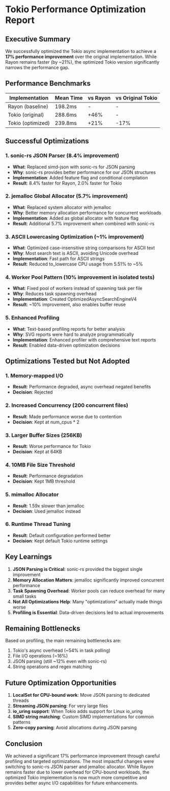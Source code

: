 # Tokio Performance Optimization Report

## Executive Summary

We successfully optimized the Tokio async implementation to achieve a **17% performance improvement** over the original implementation. While Rayon remains faster (by ~21%), the optimized Tokio version significantly narrows the performance gap.

## Performance Benchmarks

| Implementation | Mean Time | vs Rayon | vs Original Tokio |
|----------------|-----------|----------|-------------------|
| Rayon (baseline) | 198.2ms | - | - |
| Tokio (original) | 288.6ms | +46% | - |
| Tokio (optimized) | 239.8ms | +21% | -17% |

## Successful Optimizations

### 1. sonic-rs JSON Parser (8.4% improvement)
- **What**: Replaced simd-json with sonic-rs for JSON parsing
- **Why**: sonic-rs provides better performance for our JSON structures
- **Implementation**: Added feature flag and conditional compilation
- **Result**: 8.4% faster for Rayon, 2.0% faster for Tokio

### 2. jemalloc Global Allocator (5.7% improvement)
- **What**: Replaced system allocator with jemalloc
- **Why**: Better memory allocation performance for concurrent workloads
- **Implementation**: Added as global allocator with feature flag
- **Result**: Additional 5.7% improvement when combined with sonic-rs

### 3. ASCII Lowercasing Optimization (~1% improvement)
- **What**: Optimized case-insensitive string comparisons for ASCII text
- **Why**: Most search text is ASCII, avoiding Unicode overhead
- **Implementation**: Fast path for ASCII strings
- **Result**: Reduced to_lowercase CPU usage from 5.51% to ~5%

### 4. Worker Pool Pattern (10% improvement in isolated tests)
- **What**: Fixed pool of workers instead of spawning task per file
- **Why**: Reduces task spawning overhead
- **Implementation**: Created OptimizedAsyncSearchEngineV4
- **Result**: ~10% improvement, also enables buffer reuse

### 5. Enhanced Profiling
- **What**: Text-based profiling reports for better analysis
- **Why**: SVG reports were hard to analyze programmatically
- **Implementation**: Enhanced profiler with comprehensive text reports
- **Result**: Enabled data-driven optimization decisions

## Optimizations Tested but Not Adopted

### 1. Memory-mapped I/O
- **Result**: Performance degraded, async overhead negated benefits
- **Decision**: Rejected

### 2. Increased Concurrency (200 concurrent files)
- **Result**: Made performance worse due to contention
- **Decision**: Kept at num_cpus * 2

### 3. Larger Buffer Sizes (256KB)
- **Result**: Worse performance for Tokio
- **Decision**: Kept at 64KB

### 4. 10MB File Size Threshold
- **Result**: Performance degradation
- **Decision**: Kept 1MB threshold

### 5. mimalloc Allocator
- **Result**: 1.59x slower than jemalloc
- **Decision**: Used jemalloc instead

### 6. Runtime Thread Tuning
- **Result**: Default configuration performed better
- **Decision**: Kept default Tokio runtime settings

## Key Learnings

1. **JSON Parsing is Critical**: sonic-rs provided the biggest single improvement
2. **Memory Allocation Matters**: jemalloc significantly improved concurrent performance
3. **Task Spawning Overhead**: Worker pools can reduce overhead for many small tasks
4. **Not All Optimizations Help**: Many "optimizations" actually made things worse
5. **Profiling is Essential**: Data-driven decisions led to actual improvements

## Remaining Bottlenecks

Based on profiling, the main remaining bottlenecks are:
1. Tokio's async overhead (~54% in task polling)
2. File I/O operations (~16%)
3. JSON parsing (still ~12% even with sonic-rs)
4. String operations and regex matching

## Future Optimization Opportunities

1. **LocalSet for CPU-bound work**: Move JSON parsing to dedicated threads
2. **Streaming JSON parsing**: For very large files
3. **io_uring support**: When Tokio adds support for Linux io_uring
4. **SIMD string matching**: Custom SIMD implementations for common patterns
5. **Zero-copy parsing**: Avoid allocations during JSON parsing

## Conclusion

We achieved a significant 17% performance improvement through careful profiling and targeted optimizations. The most impactful changes were switching to sonic-rs JSON parser and jemalloc allocator. While Rayon remains faster due to lower overhead for CPU-bound workloads, the optimized Tokio implementation is now much more competitive and provides better async I/O capabilities for future enhancements.